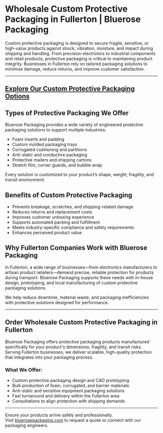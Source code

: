 # Wholesale Custom Protective Packaging in Fullerton | Bluerose Packaging

Custom protective packaging is designed to secure fragile, sensitive, or high-value products against shock, vibration, moisture, and impact during shipping and handling. From precision electronics to industrial components and retail products, protective packaging is critical to maintaining product integrity. Businesses in Fullerton rely on tailored packaging solutions to minimize damage, reduce returns, and improve customer satisfaction.

---
[Explore Our Custom Protective Packaging Options](https://www.bluerosepackaging.com/product-category/custom-products/custom-protective-packaging/)
---

## Types of Protective Packaging We Offer

Bluerose Packaging provides a wide variety of engineered protective packaging solutions to support multiple industries:

- Foam inserts and padding  
- Custom molded packaging trays  
- Corrugated cushioning and partitions  
- Anti-static and conductive packaging  
- Protective mailers and shipping cartons  
- Stretch film, corner guards, and bubble wrap

Every solution is customized to your product’s shape, weight, fragility, and transit environment.

## Benefits of Custom Protective Packaging

- Prevents breakage, scratches, and shipping-related damage  
- Reduces returns and replacement costs  
- Improves customer unboxing experience  
- Supports automated packing and fulfillment  
- Meets industry-specific compliance and safety requirements  
- Enhances perceived product value

## Why Fullerton Companies Work with Bluerose Packaging

In Fullerton, a wide range of businesses—from electronics manufacturers to artisan product retailers—demand precise, reliable protection for products during transport. Bluerose Packaging supports these needs with in-house design, prototyping, and local manufacturing of custom protective packaging solutions.

We help reduce downtime, material waste, and packaging inefficiencies with protective solutions designed for performance.

---

## Order Wholesale Custom Protective Packaging in Fullerton

Bluerose Packaging offers protective packaging products manufactured specifically for your product's dimensions, fragility, and transit risks. Serving Fullerton businesses, we deliver scalable, high-quality protection that integrates into your packaging process.

### What We Offer:

- Custom protective packaging design and CAD prototyping  
- Bulk production of foam, corrugated, and barrier materials  
- Anti-static and sensitive equipment packaging solutions  
- Fast turnaround and delivery within the Fullerton area  
- Consultations to align protection with shipping demands

---

Ensure your products arrive safely and professionally.  
Visit [bluerosepackaging.com](https://www.bluerosepackaging.com) to request a quote or connect with our packaging engineers.
